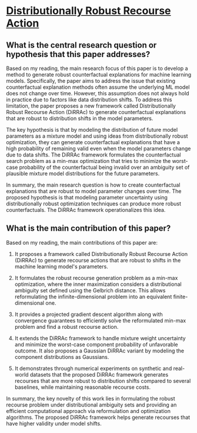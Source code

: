 # [Distributionally Robust Recourse Action](https://arxiv.org/abs/2302.11211v1)

## What is the central research question or hypothesis that this paper addresses?

 Based on my reading, the main research focus of this paper is to develop a method to generate robust counterfactual explanations for machine learning models. Specifically, the paper aims to address the issue that existing counterfactual explanation methods often assume the underlying ML model does not change over time. However, this assumption does not always hold in practice due to factors like data distribution shifts. To address this limitation, the paper proposes a new framework called Distributionally Robust Recourse Action (DiRRAc) to generate counterfactual explanations that are robust to distribution shifts in the model parameters. 

The key hypothesis is that by modeling the distribution of future model parameters as a mixture model and using ideas from distributionally robust optimization, they can generate counterfactual explanations that have a high probability of remaining valid even when the model parameters change due to data shifts. The DiRRAc framework formulates the counterfactual search problem as a min-max optimization that tries to minimize the worst-case probability of the counterfactual being invalid over an ambiguity set of plausible mixture model distributions for the future parameters.

In summary, the main research question is how to create counterfactual explanations that are robust to model parameter changes over time. The proposed hypothesis is that modeling parameter uncertainty using distributionally robust optimization techniques can produce more robust counterfactuals. The DiRRAc framework operationalizes this idea.


## What is the main contribution of this paper?

 Based on my reading, the main contributions of this paper are:

1. It proposes a framework called Distributionally Robust Recourse Action (DiRRAc) to generate recourse actions that are robust to shifts in the machine learning model's parameters. 

2. It formulates the robust recourse generation problem as a min-max optimization, where the inner maximization considers a distributional ambiguity set defined using the Gelbrich distance. This allows reformulating the infinite-dimensional problem into an equivalent finite-dimensional one.

3. It provides a projected gradient descent algorithm along with convergence guarantees to efficiently solve the reformulated min-max problem and find a robust recourse action. 

4. It extends the DiRRAc framework to handle mixture weight uncertainty and minimize the worst-case component probability of unfavorable outcome. It also proposes a Gaussian DiRRAc variant by modeling the component distributions as Gaussians.

5. It demonstrates through numerical experiments on synthetic and real-world datasets that the proposed DiRRAc framework generates recourses that are more robust to distribution shifts compared to several baselines, while maintaining reasonable recourse costs.

In summary, the key novelty of this work lies in formulating the robust recourse problem under distributional ambiguity sets and providing an efficient computational approach via reformulation and optimization algorithms. The proposed DiRRAc framework helps generate recourses that have higher validity under model shifts.
